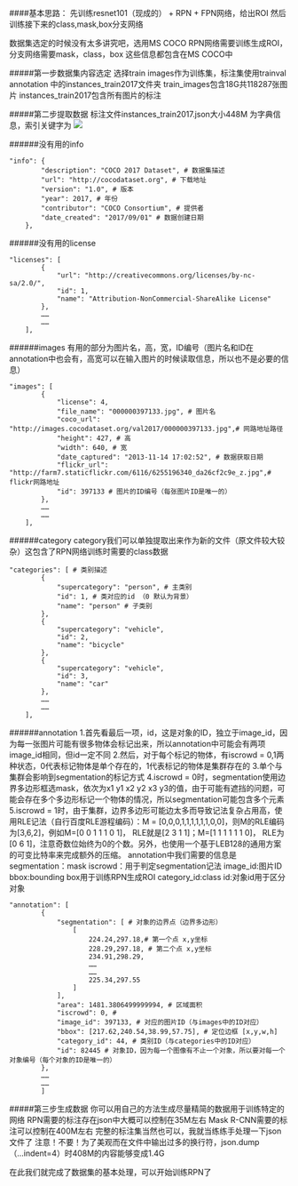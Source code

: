 ####基本思路：
先训练resnet101（现成的） + RPN + FPN网络，给出ROI
然后训练接下来的class,mask,box分支网络

数据集选定的时候没有太多讲究吧，选用MS COCO
RPN网络需要训练生成ROI，分支网络需要mask，class，box
这些信息都包含在MS COCO中

#####第一步数据集内容选定
选择train images作为训练集，标注集使用trainval annotation 中的instances_train2017文件夹
train_images包含18G共118287张图片
instances_train2017包含所有图片的标注

#####第二步提取数据
标注文件instances_train2017.json大小448M
为字典信息，索引关键字为
![](https://upload-images.jianshu.io/upload_images/9165719-0d0da37a64f73210.png?imageMogr2/auto-orient/strip%7CimageView2/2/w/1240)

######没有用的info
```
"info": {
        "description": "COCO 2017 Dataset", # 数据集描述
        "url": "http://cocodataset.org", # 下载地址
        "version": "1.0", # 版本
        "year": 2017, # 年份
        "contributor": "COCO Consortium", # 提供者
        "date_created": "2017/09/01" # 数据创建日期
    },
```
######没有用的license
```
"licenses": [
        {
            "url": "http://creativecommons.org/licenses/by-nc-sa/2.0/",
            "id": 1,
            "name": "Attribution-NonCommercial-ShareAlike License"
        },
        ……
        ……
    ],
```
######images
有用的部分为图片名，高，宽，ID编号（图片名和ID在annotation中也会有，高宽可以在输入图片的时候读取信息，所以也不是必要的信息）
```
"images": [
        {
            "license": 4,
            "file_name": "000000397133.jpg", # 图片名
            "coco_url":  "http://images.cocodataset.org/val2017/000000397133.jpg",# 网路地址路径
            "height": 427, # 高
            "width": 640, # 宽
            "date_captured": "2013-11-14 17:02:52", # 数据获取日期
            "flickr_url": "http://farm7.staticflickr.com/6116/6255196340_da26cf2c9e_z.jpg",# flickr网路地址
            "id": 397133 # 图片的ID编号（每张图片ID是唯一的）
        },
        ……
        ……
    ],
```
######category
category我们可以单独提取出来作为新的文件（原文件较大较杂）这包含了RPN网络训练时需要的class数据
```
"categories": [ # 类别描述
        {
            "supercategory": "person", # 主类别
            "id": 1, # 类对应的id （0 默认为背景）
            "name": "person" # 子类别
        },
        {
            "supercategory": "vehicle", 
            "id": 2,
            "name": "bicycle"
        },
        {
            "supercategory": "vehicle",
            "id": 3,
            "name": "car"
        },
        ……
        ……
    ],
```
######annotation
1.首先看最后一项，id，这是对象的ID，独立于image_id，因为每一张图片可能有很多物体会标记出来，所以annotation中可能会有两项image_id相同，但id一定不同
2.然后，对于每个标记的物体，有iscrowd = 0,1两种状态，0代表标记物体是单个存在的，1代表标记的物体是集群存在的
3.单个与集群会影响到segmentation的标记方式
4.iscrowd = 0时，segmentation使用边界多边形框选mask，依次为x1 y1 x2 y2 x3 y3的值，由于可能有遮挡的问题，可能会存在多个多边形标记一个物体的情况，所以segmentation可能包含多个元素
5.iscrowd = 1时，由于集群，边界多边形可能边太多而导致记法复杂占用高，使用RLE记法（自行百度RLE游程编码）：M = [0,0,0,1,1,1,1,1,1,0,0]，则M的RLE编码为[3,6,2]，例如M=[0 0 1 1 1 0 1]， RLE就是[2 3 1 1]；M=[1 1 1 1 1 1 0]， RLE为[0 6 1]，注意奇数位始终为0的个数。另外，也使用一个基于LEB128的通用方案的可变比特率来完成额外的压缩。
annotation中我们需要的信息是
segmentation：mask
iscrowd：用于判定segmentation记法
image_id:图片ID
bbox:bounding box用于训练RPN生成ROI
category_id:class
id:对象id用于区分对象
```
"annotation": [
        {
            "segmentation": [ # 对象的边界点（边界多边形）
                [
                    224.24,297.18,# 第一个点 x,y坐标
                    228.29,297.18, # 第二个点 x,y坐标
                    234.91,298.29,
                    ……
                    ……
                    225.34,297.55
                ]
            ],
            "area": 1481.3806499999994, # 区域面积
            "iscrowd": 0, # 
            "image_id": 397133, # 对应的图片ID（与images中的ID对应）
            "bbox": [217.62,240.54,38.99,57.75], # 定位边框 [x,y,w,h]
            "category_id": 44, # 类别ID（与categories中的ID对应）
            "id": 82445 # 对象ID，因为每一个图像有不止一个对象，所以要对每一个对象编号（每个对象的ID是唯一的）
        },
        ……
        ……
        ]
```

#####第三步生成数据
你可以用自己的方法生成尽量精简的数据用于训练特定的网络
RPN需要的标注存在json中大概可以控制在35M左右
Mask R-CNN需要的标注可以控制在400M左右
完整的标注集当然也可以，我就当练练手处理一下json文件了
注意！不要！为了美观而在文件中输出过多的换行符，json.dump（...indent=4）时408M的内容能够变成1.4G

在此我们就完成了数据集的基本处理，可以开始训练RPN了
